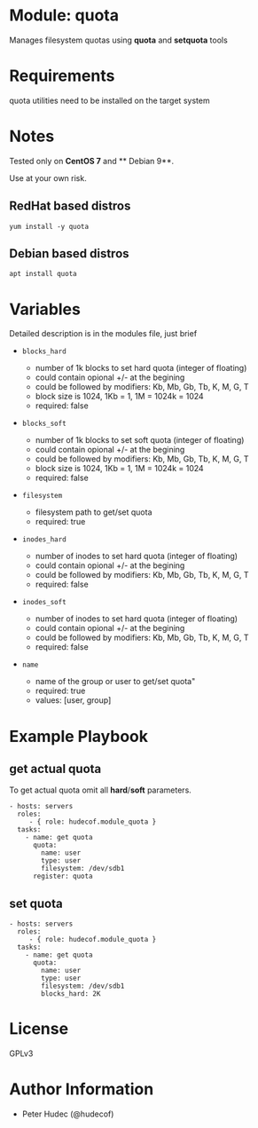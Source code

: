 # Module: quota

Manages filesystem quotas using **quota** and **setquota** tools

# Requirements

quota utilities need to be installed on the target system

# Notes

Tested only on **CentOS 7** and ** Debian 9**. 

Use at your own risk.


## RedHat based distros

    yum install -y quota
    
## Debian based distros

    apt install quota
    
# Variables

Detailed description is in the modules file, just brief

* `blocks_hard` 
  * number of 1k blocks to set hard quota (integer of floating)
  * could contain opional +/- at the begining
  * could be followed by modifiers: Kb, Mb, Gb, Tb, K, M, G, T
  * block size is 1024, 1Kb = 1, 1M = 1024k = 1024
  *  required: false
 
* `blocks_soft`
  * number of 1k blocks to set soft quota (integer of floating)
  * could contain opional +/- at the begining
  * could be followed by modifiers: Kb, Mb, Gb, Tb, K, M, G, T
  * block size is 1024, 1Kb = 1, 1M = 1024k = 1024
  * required: false

 
* `filesystem`
  * filesystem path to get/set quota
   * required: true
  
* `inodes_hard`
  * number of inodes  to set hard quota (integer of floating)
  * could contain opional +/- at the begining
  * could be followed by modifiers: Kb, Mb, Gb, Tb, K, M, G, T
  * required: false

 * `inodes_soft` 
   * number of inodes  to set hard quota (integer of floating)
   * could contain opional +/- at the begining
   * could be followed by modifiers: Kb, Mb, Gb, Tb, K, M, G, T
   * required: false
  
* `name`
  * name of the group or user to get/set quota"
  * required: true
  * values: [user, group]

  
# Example Playbook

## get actual quota

To get actual quota omit all **hard**/**soft** parameters.

    - hosts: servers
      roles:
         - { role: hudecof.module_quota }
      tasks:
        - name: get quota
          quota:
            name: user
            type: user
            filesystem: /dev/sdb1
          register: quota

## set quota

    - hosts: servers
      roles:
         - { role: hudecof.module_quota }
      tasks:
        - name: get quota
          quota:
            name: user
            type: user
            filesystem: /dev/sdb1
            blocks_hard: 2K


# License

GPLv3

# Author Information

- Peter Hudec (@hudecof)
